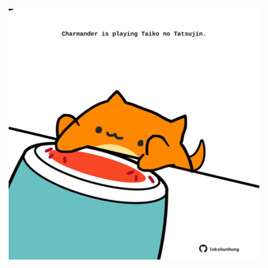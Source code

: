 <!-- built at 20/09/2023, 22:00:40 UTC -->
<p align="center">
  <img width="500" height="500" src="./ReadmeImage.svg">
</p>
